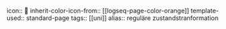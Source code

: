 icon:: 💱
inherit-color-icon-from:: [[logseq-page-color-orange]]
template-used:: standard-page
tags:: [[uni]]
alias:: reguläre zustandstranformation
